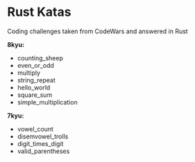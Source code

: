 # Rust Katas

Coding challenges taken from CodeWars and answered in Rust

**8kyu:**
- counting_sheep
- even_or_odd
- multiply
- string_repeat
- hello_world
- square_sum
- simple_multiplication

**7kyu:**
- vowel_count
- disemvowel_trolls
- digit_times_digit
- valid_parentheses